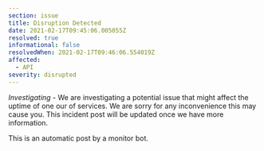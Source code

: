 ```yaml
---
section: issue
title: Disruption Detected
date: 2021-02-17T09:45:06.005055Z
resolved: true
informational: false
resolvedWhen: 2021-02-17T09:46:06.554019Z
affected:
  - API
severity: disrupted
---
```

*Investigating* - We are investigating a potential issue that might affect the uptime of one our of services. We are sorry for any inconvenience this may cause you. This incident post will be updated once we have more information.

This is an automatic post by a monitor bot.
        